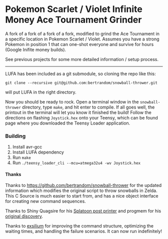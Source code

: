 # Pokemon Scarlet / Violet Infinite Money Ace Tournament Grinder

A fork of a fork of a fork of a fork, modified to grind the Ace Tournament in a specific location in Pokemon Scarlet / Violet. Assumes you have a strong Pokemon in position 1 that can one-shot everyone and survive for hours (Google Inifite money builds).

See previous projects for some more detailed information / setup process.

---

LUFA has been included as a git submodule, so cloning the repo like this:

```
git clone --recursive git@github.com:bertrandom/snowball-thrower.git
```

will put LUFA in the right directory.

Now you should be ready to rock. Open a terminal window in the `snowball-thrower` directory, type `make`, and hit enter to compile. If all goes well, the printout in the terminal will let you know it finished the build! Follow the directions on flashing `Joystick.hex` onto your Teensy, which can be found page where you downloaded the Teensy Loader application.

### Building

1. Install avr-gcc 
2. Install LUFA dependency
3. Run `make`
4. Run `./teensy_loader_cli --mcu=atmega32u4 -wv Joystick.hex`

#### Thanks

Thanks to https://github.com/bertrandom/snowball-thrower for the updated information which modifies the original script to throw snowballs in Zelda. This C Source is much easier to start from, and has a nice object interface for creating new command sequences.

Thanks to Shiny Quagsire for his [Splatoon post printer](https://github.com/shinyquagsire23/Switch-Fightstick) and progmem for his [original discovery](https://github.com/progmem/Switch-Fightstick).

Thanks to [exsilium](https://github.com/bertrandom/snowball-thrower/pull/1) for improving the command structure, optimizing the waiting times, and handling the failure scenarios. It can now run indefinitely!
